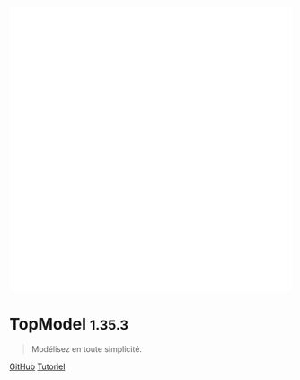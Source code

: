 ![logo](./media/IconDark.svg)

# TopModel <small>1.35.3</small>

> Modélisez en toute simplicité.

[GitHub](https://github.com/klee-contrib/topmodel)
[Tutoriel](/getting-started/00_getting_started.md)
